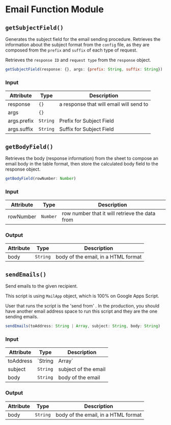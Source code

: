 # Email Function Module
## `getSubjectField()`
Generates the subject field for the email sending procedure.
Retrieves the information about the subject format from the `config` file,
as they are composed from the `prefix` and `suffix` of each type of request.

Retrieves the `response ID` and `request type` from the `response` object.

```js
getSubjectField(response: {}, args: {prefix: String, suffix: String})
```

### Input
| Attribute   | Type     | Description                             |
| ----------- | -------- | --------------------------------------- |
| response    | `{}`     | a response that will email will send to |
| args        | `{}`     |                                         |
| args.prefix | `String` | Prefix for Subject Field                |
| args.suffix | `String` | Suffix for Subject Field                |

## `getBodyField()`
Retrieves the body (response information) from the sheet to compose an email body in the table format, then store the calculated body field to the response object.

```js
getBodyField(rowNumber: Number)
```

### Input
| Attribute | Type     | Description                                    |
| --------- | -------- | ---------------------------------------------- |
| rowNumber | `Number` | row number that it will retrieve the data from |

### Output
| Attribute | Type     | Description                         |
| --------- | -------- | ----------------------------------- |
| body      | `String` | body of the email, in a HTML format |

## `sendEmails()`
Send emails to the given recipient.

This script is using `MailApp` object, which is 100% on Google Apps Script.

User that runs the script is the 'send from' .
In the production, you should have another email address space to run this script and they are the one sending emails.

```js
sendEmails(toAddress: String | Array, subject: String, body: String)
```

### Input
| Attribute | Type             | Description                                |
| --------- | ---------------- | ------------------------------------------ |
| toAddress | `String | Array` | email address that this email will send to |
| subject   | `String`         | subject of the email                       |
| body      | `String`         | body of the email                          |

### Output
| Attribute | Type     | Description                         |
| --------- | -------- | ----------------------------------- |
| body      | `String` | body of the email, in a HTML format |
